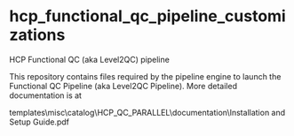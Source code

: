 # hcp_functional_qc_pipeline_customizations
HCP Functional QC (aka Level2QC) pipeline

This repository contains files required by the pipeline engine to launch the Functional QC Pipeline (aka Level2QC Pipeline). More detailed documentation is at

templates\misc\catalog\HCP_QC_PARALLEL\documentation\Installation and Setup Guide.pdf
